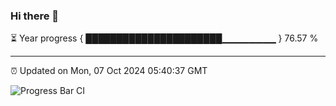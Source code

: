 ### Hi there 👋

⏳ Year progress { ██████████████████████▁▁▁▁▁▁▁▁ } 76.57 %

---

⏰ Updated on Mon, 07 Oct 2024 05:40:37 GMT

![Progress Bar CI](https://github.com/IshwaranRudhara/GIT-ACTION/workflows/Progress%20Bar%20CI/badge.svg)
